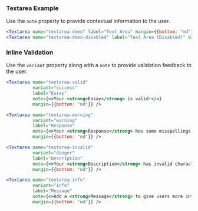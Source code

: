 ### Textarea Example

Use the `note` property to provide contextual information to the user.

<!-- prettier-ignore-start -->
```jsx
<Textarea name="textarea-demo" label="Text Area" margin={{bottom: "md"}} />
<Textarea name="textarea-demo-disabled" label="Text Area (Disabled)" disabled />
```
<!-- prettier-ignore-end -->

### Inline Validation

Use the `variant` property along with a `note` to provide validation feedback to the user.

<!-- prettier-ignore-start -->
```jsx
<Textarea name="textarea-valid"
          variant="success"
          label="Essay"
          note={<>Your <strong>Essay</strong> is valid!</>}
          margin={{bottom: "md"}} />

<Textarea name="textarea-warning"
          variant="warning"
          label="Response"
          note={<>Your <strong>Response</strong> has some misspellings!</>}
          margin={{bottom: "md"}} />

<Textarea name="textarea-invalid"
          variant="danger"
          label="Description"
          note={<>Your <strong>Description</strong> has invalid characters.</>}
          margin={{bottom: "md"}} />

<Textarea name="textarea-info"
          variant="info"
          label="Message"
          note={<>Add a <strong>Message</strong> to give users more information.</>}
          margin={{bottom: "md"}} />
```
<!-- prettier-ignore-end -->
